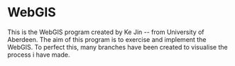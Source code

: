 # WebGIS
This is the WebGIS program created by Ke Jin -- from University of Aberdeen.
The aim of this program is to exercise and implement the WebGIS. To perfect this, many branches have been created to visualise the process i have made. 
